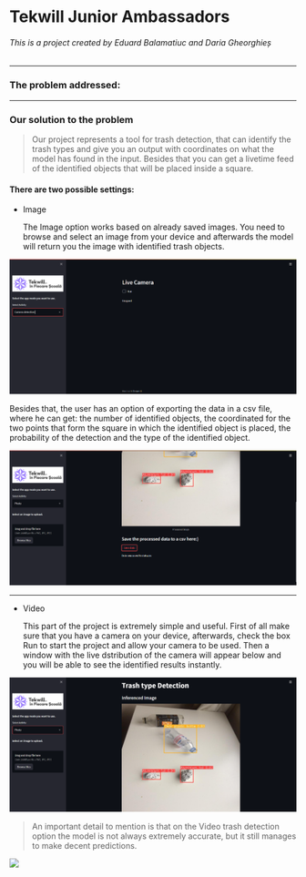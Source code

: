# Tekwill Junior Ambassadors

###### This is a project created by Eduard Balamatiuc and Daria Gheorghieș

---

### The problem addressed:



---

### Our solution to the problem

> Our project represents a tool for trash detection, that can identify the trash types and give you an output with coordinates on what the model has found in the input. Besides that you can get a livetime feed of the identified objects that will be placed inside a square.



#### There are two possible settings:

- Image
  
  The Image option works based on already saved images. You need to browse and select an image from your device and afterwards the model will return you the image with identified trash objects.
  
![](git_images/camera_option.png)
  
  Besides that, the user has an option of exporting the data in a csv file, where he can get: the number of identified objects, the coordinated for the two points that form the square in which the identified object is placed, the probability of the detection and the type of the identified object.
  
  ![](git_images/data_saving.png)
  
  ---

- Video
  
  This part of the project is extremely simple and useful. First of all make sure that you have a camera on your device, afterwards, check the box Run to start the project and allow your camera to be used. Then a window with the live dstribution of the camera will appear below and you will be able to see the identified results instantly.
  
![](git_images/image_option.png)


> An important detail to mention is that on the Video trash detection option the model is not always extremely accurate, but it still manages to make decent predictions.


![](git_images/ezgif.com-gif-maker.gif)

